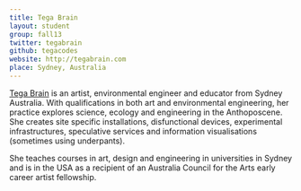 ```yaml
---
title: Tega Brain
layout: student
group: fall13
twitter: tegabrain
github: tegacodes
website: http://tegabrain.com
place: Sydney, Australia
---
```

[Tega Brain](http://tegabrain.com) is an artist, environmental engineer and educator from Sydney Australia. With qualifications in both art and environmental engineering, her practice explores science, ecology and engineering in the Anthoposcene. She creates site specific installations, disfunctional devices, experimental infrastructures, speculative services and information visualisations (sometimes using underpants).

She teaches courses in art, design and engineering in universities in Sydney and is in the USA as a recipient of an Australia Council for the Arts early career artist fellowship.

